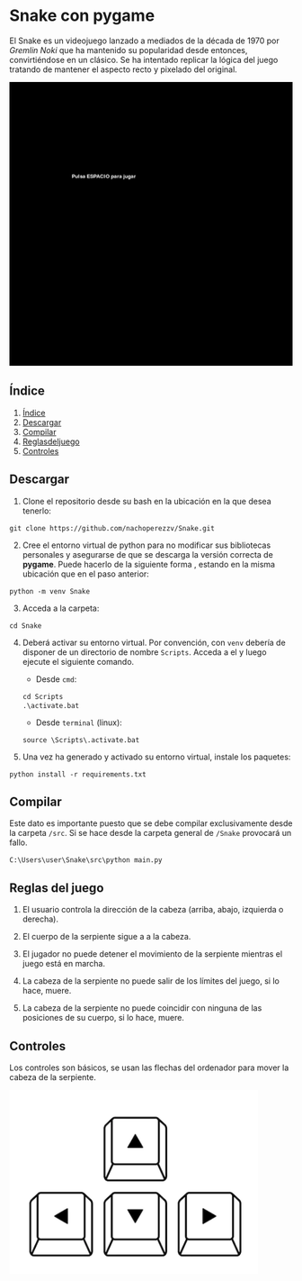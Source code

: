 # Snake con pygame

El Snake es un videojuego lanzado a mediados de la década de 1970 por _Gremlin Noki_ que ha mantenido su popularidad desde entonces, convirtiéndose en un clásico. Se ha intentado replicar la lógica del juego tratando de mantener el aspecto recto y pixelado del original. 

![snake-game-gif](Include/icons/snake-game-gif.gif)


## Índice
1. [Índice](#índice)
2. [Descargar](#descargar)
3. [Compilar](#compilar)
4. [Reglasdeljuego](#reglas-del-juego)
5. [Controles](#controles)


## Descargar
1. Clone el repositorio desde su bash en la ubicación en la que desea tenerlo:
```
git clone https://github.com/nachoperezzv/Snake.git
```

2. Cree el entorno virtual de python para no modificar sus bibliotecas personales y asegurarse de que se descarga la versión correcta de **pygame**. Puede hacerlo de la siguiente forma , estando en la misma ubicación que en el paso anterior:

```
python -m venv Snake
```

3. Acceda a la carpeta:
```
cd Snake
```

4. Deberá activar su entorno virtual. Por convención, con `venv` debería de disponer de un directorio de nombre `Scripts`. Acceda a el y luego ejecute el siguiente comando. 

    - Desde `cmd`:
    ```
    cd Scripts
    .\activate.bat
    ```

    - Desde `terminal` (linux):
    ```
    source \Scripts\.activate.bat
    ```

5. Una vez ha generado y activado su entorno virtual, instale los paquetes:

```
python install -r requirements.txt
```


## Compilar

Este dato es importante puesto que se debe compilar exclusivamente desde la carpeta `/src`. Si se hace desde la carpeta general de `/Snake` provocará un fallo. 

```
C:\Users\user\Snake\src\python main.py 
```

## Reglas del juego

1.  El usuario controla la dirección de la cabeza (arriba, abajo, izquierda o derecha).

2.  El cuerpo de la serpiente sigue a a la cabeza.

3.  El jugador no puede detener el movimiento de la serpiente mientras el juego está en marcha.

4.  La cabeza de la serpiente no puede salir de los límites del juego, si lo hace, muere.

5.  La cabeza de la serpiente no puede coincidir con ninguna de las posiciones de su cuerpo, si lo hace, muere.

## Controles

Los controles son básicos, se usan las flechas del ordenador para mover la cabeza de la serpiente.

![Flechas del teclado](Include/icons/arrow_keys.png)